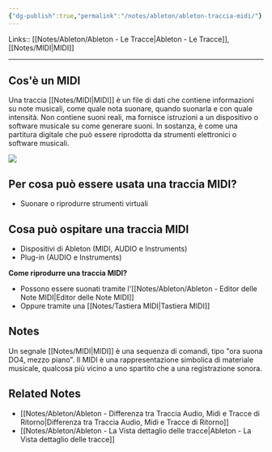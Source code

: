 ```yaml
---
{"dg-publish":true,"permalink":"/notes/ableton/ableton-traccia-midi/"}
---
```


Links:: [[Notes/Ableton/Ableton - Le Tracce\|Ableton - Le Tracce]], [[Notes/MIDI\|MIDI]]

---
## Cos'è un MIDI

Una traccia [[Notes/MIDI\|MIDI]] è un file di dati che contiene informazioni su note musicali, come quale nota suonare, quando suonarla e con quale intensità. Non contiene suoni reali, ma fornisce istruzioni a un dispositivo o software musicale su come generare suoni. In sostanza, è come una partitura digitale che può essere riprodotta da strumenti elettronici o software musicali.

![](https://cac-t-u-s.github.io/pages/midi-track_img/midi-track-editor.png)

## Per cosa può essere usata una traccia MIDI?

- Suonare o riprodurre strumenti virtuali

## Cosa può ospitare una traccia MIDI

- Dispositivi di Ableton (MIDI, AUDIO e Instruments)
- Plug-in (AUDIO e Instruments)


**Come riprodurre una traccia MIDI?**

- Possono essere suonati tramite l'[[Notes/Ableton/Ableton - Editor delle Note MIDI\|Editor delle Note MIDI]]
- Oppure tramite una [[Notes/Tastiera MIDI\|Tastiera MIDI]]


## Notes

Un segnale [[Notes/MIDI\|MIDI]] è una sequenza di comandi, tipo "ora suona DO4, mezzo piano". Il MIDI è una rappresentazione simbolica di materiale musicale, qualcosa più vicino a uno spartito che a una registrazione sonora.


## Related Notes

- [[Notes/Ableton/Ableton - Differenza tra Traccia Audio, Midi e Tracce di Ritorno\|Differenza tra Traccia Audio, Midi e Tracce di Ritorno]]
- [[Notes/Ableton/Ableton - La Vista dettaglio delle tracce\|Ableton - La Vista dettaglio delle tracce]]